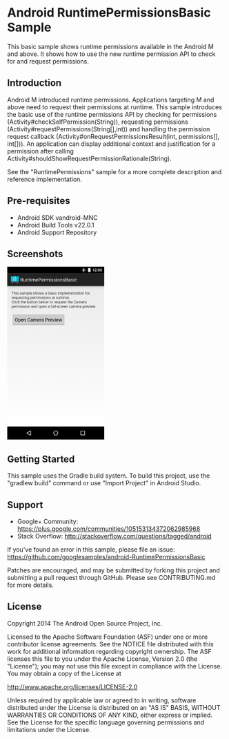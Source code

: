 
Android RuntimePermissionsBasic Sample
===================================

This basic sample shows runtime permissions available in the Android M and above.
It shows how to use the new runtime permission API to check for and request permissions.

Introduction
------------

Android M introduced runtime permissions. Applications targeting M and above need to request their
permissions at runtime.
This sample introduces the basic use of the runtime permissions API by checking for permissions (Activity#checkSelfPermission(String)), requesting permissions (Activity#requestPermissions(String[],int))
and handling the permission request callback (Activity#onRequestPermissionsResult(int, permissions[], int[])).
An application can display additional context and justification for a permission after calling Activity#shouldShowRequestPermissionRationale(String).

See the "RuntimePermissions" sample for a more complete description and reference implementation.

Pre-requisites
--------------

- Android SDK vandroid-MNC
- Android Build Tools v22.0.1
- Android Support Repository

Screenshots
-------------

<img src="screenshots/screenshot-1.png" height="400" alt="Screenshot"/> 

Getting Started
---------------

This sample uses the Gradle build system. To build this project, use the
"gradlew build" command or use "Import Project" in Android Studio.

Support
-------

- Google+ Community: https://plus.google.com/communities/105153134372062985968
- Stack Overflow: http://stackoverflow.com/questions/tagged/android

If you've found an error in this sample, please file an issue:
https://github.com/googlesamples/android-RuntimePermissionsBasic

Patches are encouraged, and may be submitted by forking this project and
submitting a pull request through GitHub. Please see CONTRIBUTING.md for more details.

License
-------

Copyright 2014 The Android Open Source Project, Inc.

Licensed to the Apache Software Foundation (ASF) under one or more contributor
license agreements.  See the NOTICE file distributed with this work for
additional information regarding copyright ownership.  The ASF licenses this
file to you under the Apache License, Version 2.0 (the "License"); you may not
use this file except in compliance with the License.  You may obtain a copy of
the License at

http://www.apache.org/licenses/LICENSE-2.0

Unless required by applicable law or agreed to in writing, software
distributed under the License is distributed on an "AS IS" BASIS, WITHOUT
WARRANTIES OR CONDITIONS OF ANY KIND, either express or implied.  See the
License for the specific language governing permissions and limitations under
the License.
